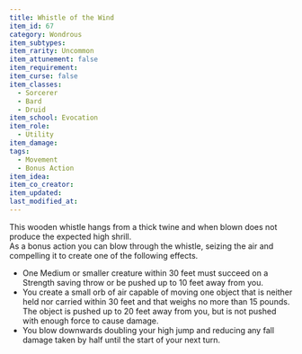 ```yaml
---
title: Whistle of the Wind
item_id: 67
category: Wondrous
item_subtypes:
item_rarity: Uncommon
item_attunement: false
item_requirement:
item_curse: false
item_classes:
  - Sorcerer
  - Bard
  - Druid
item_school: Evocation
item_role:
  - Utility
item_damage:
tags:
  - Movement
  - Bonus Action
item_idea:
item_co_creator:
item_updated:
last_modified_at:
---
```


This wooden whistle hangs from a thick twine and when blown does not produce the expected high shrill.    
As a bonus action you can blow through the whistle, seizing the air and compelling it to create one of the following effects.

- One Medium or smaller creature within 30 feet must succeed on a Strength saving throw or be pushed up to 10 feet away from you.
- You create a small orb of air capable of moving one object that is neither held nor carried within 30 feet and that weighs no more than 15 pounds. The object is pushed up to 20 feet away from you, but is not pushed with enough force to cause damage.
- You blow downwards doubling your high jump and reducing any fall damage taken by half until the start of your next turn.
